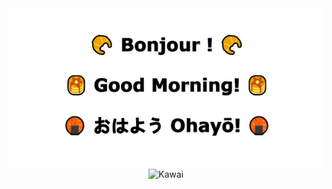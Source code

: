 <div align="center">
    <picture>
      <source media="(prefers-color-scheme: dark)" srcset="evening.png">
      <source media="(prefers-color-scheme: light)" srcset="morning.png">
      <img alt="Greetings" src="morning.png" width="600">
  </picture>
  <picture>
    <source media="(prefers-color-scheme: dark)" srcset="https://user-images.githubusercontent.com/25423296/163456776-7f95b81a-f1ed-45f7-b7ab-8fa810d529fa.png">
    <source media="(prefers-color-scheme: light)" srcset="https://user-images.githubusercontent.com/25423296/163456779-a8556205-d0a5-45e2-ac17-42d089e3c3f8.png">
    <img alt="Kawai" src="https://user-images.githubusercontent.com/25423296/163456779-a8556205-d0a5-45e2-ac17-42d089e3c3f8.png">
  </picture>
</div>
